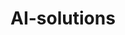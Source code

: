 # AI-solutions
<!-- // AI-solutions would like to advertise their expertise globally through a web application, -->
